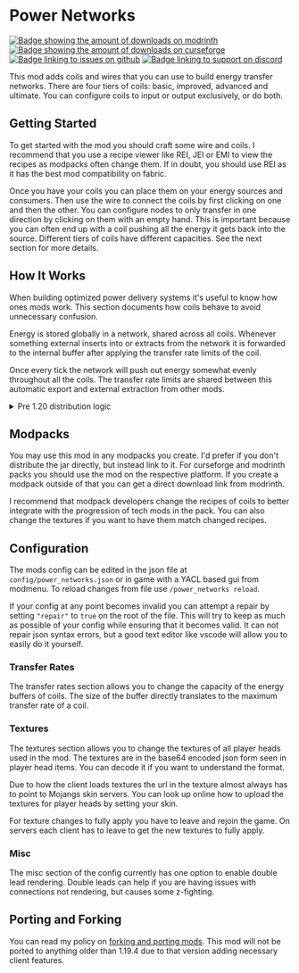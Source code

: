 # Power Networks
[![Badge showing the amount of downloads on modrinth](https://img.shields.io/badge/dynamic/json?color=2d2d2d&colorA=5da545&label=&suffix=%20downloads%20&query=downloads&url=https://api.modrinth.com/v2/project/8cCfmdw2&style=flat-square&logo=modrinth&logoColor=2d2d2d)](https://modrinth.com/mod/power-networks)
[![Badge showing the amount of downloads on curseforge](https://cf.way2muchnoise.eu/full_842545_downloads.svg?badge_style=flat)](https://www.curseforge.com/minecraft/mc-mods/power-networks)
[![Badge linking to issues on github](https://img.shields.io/badge/dynamic/json?query=value&url=https%3A%2F%2Fimg.shields.io%2Fgithub%2Fissues-raw%2Fmattidragon%2Fpowernetworks.json&label=&logo=github&color=2d2d2d&style=flat-square&labelColor=6e5494&logoColor=2d2d2d&suffix=%20issues)](https://github.com/MattiDragon/PowerNetworks/issues)
[![Badge linking to support on discord](https://img.shields.io/discord/760524772189798431?label=&logo=discord&color=2d2d2d&style=flat-square&labelColor=5865f2&logoColor=2d2d2d)](https://discord.gg/26T5KK2PBv)

This mod adds coils and wires that you can use to build energy transfer networks. 
There are four tiers of coils: basic, improved, advanced and ultimate.
You can configure coils to input or output exclusively, or do both. 

## Getting Started
To get started with the mod you should craft some wire and coils. 
I recommend that you use a recipe viewer like REI, JEI or EMI to view the recipes as modpacks often change them.
If in doubt, you should use REI as it has the best mod compatibility on fabric.

Once you have your coils you can place them on your energy sources and consumers.
Then use the wire to connect the coils by first clicking on one and then the other.
You can configure nodes to only transfer in one direction by clicking on them with an empty hand.
This is important because you can often end up with a coil pushing all the energy it gets back into the source.
Different tiers of coils have different capacities. See the next section for more details.

## How It Works
When building optimized power delivery systems it's useful to know how ones mods work.
This section documents how coils behave to avoid unnecessary confusion.

Energy is stored globally in a network, shared across all coils. 
Whenever something external inserts into or extracts from the network it is forwarded to the internal buffer 
after applying the transfer rate limits of the coil.

Once every tick the network will push out energy somewhat evenly throughout all the coils. 
The transfer rate limits are shared between this automatic export and external extraction from other mods.

<details>
<summary>Pre 1.20 distribution logic</summary>

Coils internally have two energy buffers, both with the size of the transfer rate of the tier, one for input and one for output.
Whenever another mod pushes energy into a coil it goes into the energy buffer and whenever other mods pull energy it comes from the output buffer.
Coils also push the energy from the output buffer once per tick. 

Because of the dual buffers you often see coils that appear to only be half full of energy, when their output buffer is full.

When the first coil on a network ticks, after having pushed its energy, it ticks the network.
During a network tick all the energy that can be is moved from the input buffers to the output buffers.
The energy is evenly distributed to all output buffers, but the removal from the input buffers is in an arbitrary order.

</details>

## Modpacks
You may use this mod in any modpacks you create. I'd prefer if you don't distribute the jar directly, but instead link to it. 
For curseforge and modrinth packs you should use the mod on the respective platform. 
If you create a modpack outside of that you can get a direct download link from modrinth.

I recommend that modpack developers change the recipes of coils to better integrate with the progression of tech mods in the pack.
You can also change the textures if you want to have them match changed recipes.

## Configuration
The mods config can be edited in the json file at `config/power_networks.json` or in game with a YACL based gui from modmenu.
To reload changes from file use `/power_networks reload`.

If your config at any point becomes invalid you can attempt a repair by setting `"repair"` to `true` on the root of the file.
This will try to keep as much as possible of your config while ensuring that it becomes valid. 
It can not repair json syntax errors, but a good text editor like vscode will allow you to easily do it yourself.

### Transfer Rates
The transfer rates section allows you to change the capacity of the energy buffers of coils. 
The size of the buffer directly translates to the maximum transfer rate of a coil.

### Textures
The textures section allows you to change the textures of all player heads used in the mod.
The textures are in the base64 encoded json form seen in player head items.
You can decode it if you want to understand the format. 

Due to how the client loads textures the url in the texture almost always has to point to Mojangs skin servers.
You can look up online how to upload the textures for player heads by setting your skin.

For texture changes to fully apply you have to leave and rejoin the game. 
On servers each client has to leave to get the new textures to fully apply.

### Misc
The misc section of the config currently has one option to enable double lead rendering.
Double leads can help if you are having issues with connections not rendering, but causes some z-fighting.

## Porting and Forking
You can read my policy on [forking and porting mods](https://gist.github.com/MattiDragon/6b9e71e8516447f53f0d5fb296ab8868).
This mod will not be ported to anything older than 1.19.4 due to that version adding necessary client features.